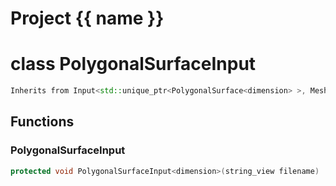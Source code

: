<script setup>
import {useRoute} from 'vitepress'
const {path} = useRoute()
const tokens = path.split('/')
const words = tokens[2].split('-');
for (let i = 0; i < words.length; i++) {
    words[i] = words[i].charAt(0).toUpperCase() + words[i].slice(1);
    words[i] = words[i].replace('geode', 'Geode')
}
const name = words.join('-');
</script>
# Project {{ name }}

# class PolygonalSurfaceInput


```cpp
Inherits from Input<std::unique_ptr<PolygonalSurface<dimension> >, MeshImpl>
```



## Functions

### PolygonalSurfaceInput

```cpp
protected void PolygonalSurfaceInput<dimension>(string_view filename)
```




